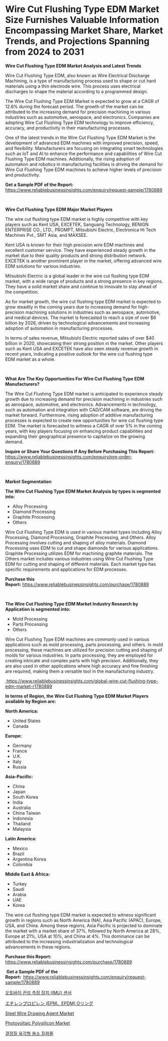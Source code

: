 <p><h1>Wire Cut Flushing Type EDM Market Size Furnishes Valuable Information Encompassing Market Share, Market Trends, and Projections Spanning from 2024 to 2031</h1></p><p><strong>Wire Cut Flushing Type EDM Market Analysis and Latest Trends</strong></p>
<p><p>Wire Cut Flushing Type EDM, also known as Wire Electrical Discharge Machining, is a type of manufacturing process used to shape or cut hard materials using a thin electrode wire. This process uses electrical discharges to shape the material according to a programmed design.</p><p>The Wire Cut Flushing Type EDM Market is expected to grow at a CAGR of 12.6% during the forecast period. The growth of the market can be attributed to the increasing demand for precision machining in various industries such as automotive, aerospace, and electronics. Companies are adopting Wire Cut Flushing Type EDM technology to improve efficiency, accuracy, and productivity in their manufacturing processes.</p><p>One of the latest trends in the Wire Cut Flushing Type EDM Market is the development of advanced EDM machines with improved precision, speed, and flexibility. Manufacturers are focusing on integrating smart technologies such as IoT and AI to enhance the performance and capabilities of Wire Cut Flushing Type EDM machines. Additionally, the rising adoption of automation and robotics in manufacturing facilities is driving the demand for Wire Cut Flushing Type EDM machines to achieve higher levels of precision and productivity.</p></p>
<p><strong>Get a Sample PDF of the Report:&nbsp;</strong> <a href="https://www.reliablebusinessinsights.com/enquiry/request-sample/1780889">https://www.reliablebusinessinsights.com/enquiry/request-sample/1780889</a></p>
<p>&nbsp;</p>
<p><strong>Wire Cut Flushing Type EDM Major Market Players</strong></p>
<p><p>The wire cut flushing type EDM market is highly competitive with key players such as Kent USA, EXCETEK, Sanguang Technology, BENIGN ENTERPRISE CO., LTD., PROMPT, Mitsubishi Electric, Electronica Hi Tech Machines Pvt., SMT Asia, and MAXSEE. </p><p>Kent USA is known for their high precision wire EDM machines and excellent customer service. They have experienced steady growth in the market due to their quality products and strong distribution network. EXCETEK is another prominent player in the market, offering advanced wire EDM solutions for various industries.</p><p>Mitsubishi Electric is a global leader in the wire cut flushing type EDM market, with a wide range of products and a strong presence in key regions. They have a solid market share and continue to innovate to stay ahead of the competition. </p><p>As for market growth, the wire cut flushing type EDM market is expected to grow steadily in the coming years due to increasing demand for high-precision machining solutions in industries such as aerospace, automotive, and medical devices. The market is forecasted to reach a size of over $6 billion by 2026, driven by technological advancements and increasing adoption of automation in manufacturing processes.</p><p>In terms of sales revenue, Mitsubishi Electric reported sales of over $40 billion in 2020, showcasing their strong position in the market. Other players such as Kent USA and EXCETEK have also seen steady revenue growth in recent years, indicating a positive outlook for the wire cut flushing type EDM market as a whole.</p></p>
<p>&nbsp;</p>
<p><strong>What Are The Key Opportunities For Wire Cut Flushing Type EDM Manufacturers?</strong></p>
<p><p>The Wire Cut Flushing Type EDM market is anticipated to experience steady growth due to increasing demand for precision machining in industries such as aerospace, automotive, and electronics. Advancements in technology, such as automation and integration with CAD/CAM software, are driving the market forward. Furthermore, rising adoption of additive manufacturing processes is expected to create new opportunities for wire cut flushing type EDM. The market is forecasted to witness a CAGR of over 5% in the coming years, with key players focusing on enhancing product capabilities and expanding their geographical presence to capitalize on the growing demand.</p></p>
<p><strong>Inquire or Share Your Questions If Any Before Purchasing This Report:</strong> <a href="https://www.reliablebusinessinsights.com/enquiry/pre-order-enquiry/1780889">https://www.reliablebusinessinsights.com/enquiry/pre-order-enquiry/1780889</a></p>
<p>&nbsp;</p>
<p><strong>Market Segmentation</strong></p>
<p><strong>The Wire Cut Flushing Type EDM Market Analysis by types is segmented into:</strong></p>
<p><ul><li>Alloy Processing</li><li>Diamond Processing</li><li>Graphite Processing</li><li>Others</li></ul></p>
<p><p>Wire Cut Flushing Type EDM is used in various market types including Alloy Processing, Diamond Processing, Graphite Processing, and Others. Alloy Processing involves cutting and shaping of alloy materials. Diamond Processing uses EDM to cut and shape diamonds for various applications. Graphite Processing utilizes EDM for machining graphite materials. The Others market includes various industries using Wire Cut Flushing Type EDM for cutting and shaping of different materials. Each market type has specific requirements and applications for EDM processes.</p></p>
<p><strong>Purchase this Report:&nbsp;</strong><a href="https://www.reliablebusinessinsights.com/purchase/1780889">https://www.reliablebusinessinsights.com/purchase/1780889</a></p>
<p>&nbsp;</p>
<p><strong>The Wire Cut Flushing Type EDM Market Industry Research by Application is segmented into:</strong></p>
<p><ul><li>Mold Processing</li><li>Parts Processing</li><li>Others</li></ul></p>
<p><p>Wire Cut Flushing Type EDM machines are commonly used in various applications such as mold processing, parts processing, and others. In mold processing, these machines are utilized for precision cutting and shaping of molds for various industries. In parts processing, they are employed for creating intricate and complex parts with high precision. Additionally, they are also used in other applications where high accuracy and fine finishing are required, making them a versatile tool in the manufacturing industry.</p></p>
<p><a href="https://www.reliablebusinessinsights.com/global-wire-cut-flushing-type-edm-market-r1780889">&nbsp;https://www.reliablebusinessinsights.com/global-wire-cut-flushing-type-edm-market-r1780889</a></p>
<p><strong>In terms of Region, the Wire Cut Flushing Type EDM Market Players available by Region are:</strong></p>
<p>
    <p> <strong> North America: </strong>
        <ul>
            <li>United States</li>
            <li>Canada</li>
        </ul>
        </p> 
    <p> <strong> Europe: </strong>
        <ul>
            <li>Germany</li>
            <li>France</li>
            <li>U.K.</li>
            <li>Italy</li>
            <li>Russia</li>
        </ul>
        </p> 
    <p> <strong> Asia-Pacific: </strong>
        <ul>
            <li>China</li>
            <li>Japan</li>
            <li>South Korea</li>
            <li>India</li>
            <li>Australia</li>
            <li>China Taiwan</li>
            <li>Indonesia</li>
            <li>Thailand</li>
            <li>Malaysia</li>
        </ul>
        </p> 
    <p> <strong> Latin America: </strong>
        <ul>
            <li>Mexico</li>
            <li>Brazil</li>
            <li>Argentina Korea</li>
            <li>Colombia</li>
        </ul>
        </p> 
    <p> <strong> Middle East & Africa: </strong>
        <ul>
            <li>Turkey</li>
            <li>Saudi</li>
            <li>Arabia</li>
            <li>UAE</li>
            <li>Korea</li>
        </ul>
    </p>
    </p>
<p><p>The wire cut flushing type EDM market is expected to witness significant growth in regions such as North America (NA), Asia Pacific (APAC), Europe, USA, and China. Among these regions, Asia Pacific is projected to dominate the market with a market share of 37%, followed by North America at 28%, Europe at 21%, USA at 10%, and China at 4%. This dominance can be attributed to the increasing industrialization and technological advancements in these regions.</p></p>
<p><strong>Purchase this Report: </strong><a href="https://www.reliablebusinessinsights.com/purchase/1780889">https://www.reliablebusinessinsights.com/purchase/1780889</a></p>
<p>&nbsp;<strong>Get a Sample PDF of the Report:&nbsp;&nbsp;</strong><a href="https://www.reliablebusinessinsights.com/enquiry/request-sample/1780889">https://www.reliablebusinessinsights.com/enquiry/request-sample/1780889</a></p>
<p><strong></strong></p>
<p><p><a href="https://github.com/lkwggful07722/Market-Research-Report-List-2/blob/main/167594499645.md">오토바이 관성 측정 장치 (IMU) 센서</a></p><p><a href="https://github.com/andym141978/Market-Research-Report-List-1/blob/main/8402320105864.md">エチレンプロピレン (EPM、EPDM) Oリング</a></p><p><a href="https://github.com/joannagoyvaerts/Market-Research-Report-List-3/blob/main/steel-wire-drawing-agent-market.md">Steel Wire Drawing Agent Market</a></p><p><a href="https://github.com/abdelrhmankishk22/Market-Research-Report-List-4/blob/main/photovoltaic-polysilicon-market.md">Photovoltaic Polysilicon Market</a></p><p><a href="https://github.com/ZacharyScthmitt4465/Market-Research-Report-List-2/blob/main/775700099646.md">결정질 육각형 붕소 질화물</a></p></p>